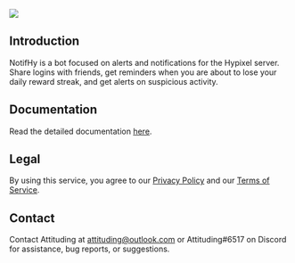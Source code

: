 [![](https://i.imgur.com/cbOmoWk.png)](https://youtu.be/hY4h8CkSg8s, "Trailer")

## Introduction
NotifHy is a bot focused on alerts and notifications for the Hypixel server. Share logins with friends, get reminders when you are about to lose your daily reward streak, and get alerts on suspicious activity.

## Documentation
Read the detailed documentation [here](https://notifhy.attituding.live/ "Documentation").

## Legal
By using this service, you agree to our [Privacy Policy](https://notifhy.attituding.live/legal/privacy-policy/ "Privacy Policy") and our [Terms of Service](https://notifhy.attituding.live/legal/terms-of-service/ "Terms of Service").

## Contact
Contact Attituding at [attituding@outlook.com](mailto:attituding@outlook.com "attituding@outlook.com") or Attituding#6517 on Discord for assistance, bug reports, or suggestions.